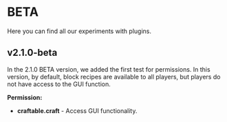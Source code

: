 # BETA
Here you can find all our experiments with plugins.

## v2.1.0-beta
In the 2.1.0 BETA version, we added the first test for permissions. In this version, by default, block recipes are available to all players, but players do not have access to the GUI function.  

**Permission:**
- **craftable.craft** - Access GUI functionality.
